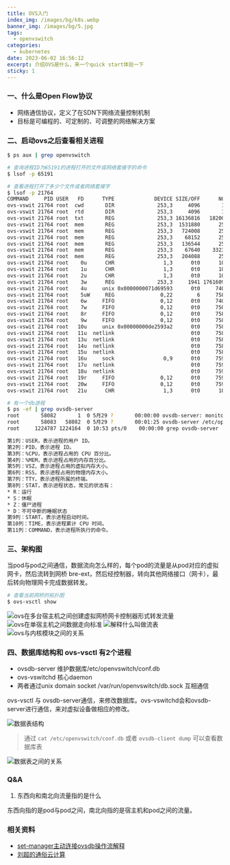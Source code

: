 ```yaml
---
title: OVS入门
index_img: /images/bg/k8s.webp
banner_img: /images/bg/5.jpg
tags:
  - openvswitch
categories:
  - kubernetes
date: 2023-06-02 16:56:12
excerpt: 介绍OVS是什么，来一个quick start体验一下
sticky: 1
---
```


### 一、什么是Open Flow协议

- 网络通信协议，定义了在SDN下网络流量控制机制
- 目标是可编程的、可定制的、可调整的网络解决方案

### 二、启动ovs之后查看相关进程

``` bash
$ ps aux | grep openvswitch

# 查询进程ID为65191的进程打开的文件或网络套接字的命令
$ lsof -p 65191

# 查看进程打开了多少个文件或者网络套接字
$ lsof -p 21764
COMMAND     PID USER   FD      TYPE             DEVICE SIZE/OFF      NODE NAME
ovs-vswit 21764 root  cwd       DIR              253,3     4096       128 /
ovs-vswit 21764 root  rtd       DIR              253,3     4096       128 /
ovs-vswit 21764 root  txt       REG              253,3 16136816   1820044 /usr/sbin/ovs-vswitchd
ovs-vswit 21764 root  mem       REG              253,3  1531880      2546 /usr/lib64/libc-2.28.so
ovs-vswit 21764 root  mem       REG              253,3   724008      2550 /usr/lib64/libm-2.28.so
ovs-vswit 21764 root  mem       REG              253,3    68152      2562 /usr/lib64/librt-2.28.so
ovs-vswit 21764 root  mem       REG              253,3   136544      2558 /usr/lib64/libpthread-2.28.so
ovs-vswit 21764 root  mem       REG              253,3    67640    332375 /usr/lib64/libatomic.so.1.2.0
ovs-vswit 21764 root  mem       REG              253,3   204088      2539 /usr/lib64/ld-2.28.so
ovs-vswit 21764 root    0u      CHR                1,3      0t0      1029 /dev/null
ovs-vswit 21764 root    1u      CHR                1,3      0t0      1029 /dev/null
ovs-vswit 21764 root    2u      CHR                1,3      0t0      1029 /dev/null
ovs-vswit 21764 root    3w      REG              253,3     1941 176160908 /var/log/openvswitch/ovs-vswitchd.log
ovs-vswit 21764 root    4u     unix 0x0000000071d69593      0t0     74075 type=DGRAM
ovs-vswit 21764 root    5uW     REG               0,22        6     75886 /run/openvswitch/ovs-vswitchd.pid
ovs-vswit 21764 root    6w     FIFO               0,12      0t0     74076 pipe
ovs-vswit 21764 root    7w     FIFO               0,12      0t0     75079 pipe
ovs-vswit 21764 root    8r     FIFO               0,12      0t0     75887 pipe
ovs-vswit 21764 root    9w     FIFO               0,12      0t0     75887 pipe
ovs-vswit 21764 root   10u     unix 0x00000000de2593a2      0t0     75888 /var/run/openvswitch/ovs-vswitchd.21764.ctl type=STREAM
ovs-vswit 21764 root   11u  netlink                         0t0     75890 ROUTE
ovs-vswit 21764 root   13u  netlink                         0t0     75893 ROUTE
ovs-vswit 21764 root   14u  netlink                         0t0     75897 ROUTE
ovs-vswit 21764 root   15u  netlink                         0t0     75898 ROUTE
ovs-vswit 21764 root   16u     sock                0,9      0t0     75902 protocol: UDP
ovs-vswit 21764 root   17u  netlink                         0t0     75910 ROUTE
ovs-vswit 21764 root   18u  netlink                         0t0     75911 GENERIC
ovs-vswit 21764 root   19r     FIFO               0,12      0t0     75932 pipe
ovs-vswit 21764 root   20w     FIFO               0,12      0t0     75932 pipe
ovs-vswit 21764 root   21u      CHR                1,3      0t0      1029 /dev/null

# 有一个db进程
$ ps -ef | grep ovsdb-server
root       58082       1  0 5月29 ?       00:00:00 ovsdb-server: monitoring pid 58083 (healthy)
root       58083   58082  0 5月29 ?       00:01:25 ovsdb-server /etc/openvswitch/conf.db -vconsole:emer -vsyslog:err -vfile:info --remote=punix:/var/run/openvswitch/db.sock --private-key=db:Open_vSwitch,SSL,private_key --certificate=db:Open_vSwitch,SSL,certificate --bootstrap-ca-cert=db:Open_vSwitch,SSL,ca_cert --no-chdir --log-file=/var/log/openvswitch/ovsdb-server.log --pidfile=/var/run/openvswitch/ovsdb-server.pid --detach --monitor
root     1224787 1224164  0 10:53 pts/0    00:00:00 grep ovsdb-server

```

``` bash
第1列：USER，表示进程的用户 ID。
第2列：PID，表示进程 ID。
第3列：%CPU，表示进程占用的 CPU 百分比。
第4列：%MEM，表示进程占用的内存百分比。
第5列：VSZ，表示进程占用的虚拟内存大小。
第6列：RSS，表示进程占用的物理内存大小。
第7列：TTY，表示进程所属的终端。
第8列：STAT，表示进程状态，常见的状态有：
* R：运行
* S：休眠
* Z：僵尸进程
* D：不可中断的睡眠状态
第9列：START，表示进程启动时间。
第10列：TIME，表示进程累计 CPU 时间。
第11列：COMMAND，表示进程所执行的命令。
```

### 三、架构图

当pod与pod之间通信，数据流向怎么样的，每个pod的流量是从pod对应的虚拟网卡，然后流转到网桥 bre-ext，然后经控制器，转向其他网络接口（网卡），最后转向物理网卡完成数据转发。

``` bash
# 查看当前网桥的拓扑图
$ ovs-vsctl show
```

![ovs在多台宿主机之间创建虚拟网桥网卡控制器形式转发流量](/images/ovs-1.png)
![ovs在单宿主机之间数据走向标准](/images/ovs-2.png)
![解释什么叫做流表](/images/ovs-3.png)
![ovs与内核模块之间的关系](/images/ovs-4.png)


### 四、数据库结构和 ovs-vsctl 有2个进程

- ovsdb-server 维护数据库/etc/openvswitch/conf.db
- ovs-vswitchd 核心daemon
- 两者通过unix domain socket /var/run/openvswitch/db.sock 互相通信

ovs-vsctl 与 ovsdb-server通信，来修改数据库。ovs-vswitchd会和ovsdb-server进行通信，来对虚拟设备做相应的修改。

![数据表结构](/images/vs-db1.png)

> 通过 `cat /etc/openvswitch/conf.db` 或者 `ovsdb-client dump` 可以查看数据库表

![数据表之间的关系](/images/ovs-db2.png)

### Q&A

1. 东西向和南北向流量指的是什么

东西向指的是pod与pod之间，南北向指的是宿主机和pod之间的流量。

### 相关资料

- [set-manager主动连接ovsdb操作流解释](https://blog.csdn.net/wanglei1992721/article/details/105382332)
- [刘超的通俗云计算](https://www.cnblogs.com/popsuper1982/p/3800574.html)